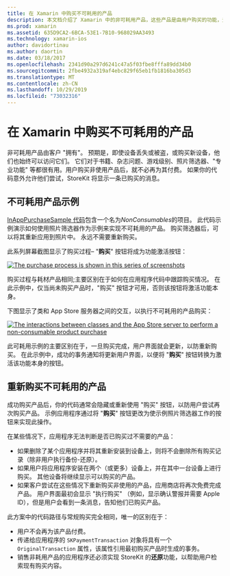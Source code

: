 ```yaml
---
title: 在 Xamarin 中购买不可耗用的产品
description: 本文档介绍了 Xamarin 中的非可耗用产品，这些产品是由用户购买的功能，无论是否在设备上都是无限期的。
ms.prod: xamarin
ms.assetid: 635D9CA2-6BCA-53E1-7B10-968029AA3493
ms.technology: xamarin-ios
author: davidortinau
ms.author: daortin
ms.date: 03/18/2017
ms.openlocfilehash: 2341d90a297d6241c47a5f03fbe8fffa89dd34b0
ms.sourcegitcommit: 2fbe4932a319af4ebc829f65eb1fb1816ba305d3
ms.translationtype: MT
ms.contentlocale: zh-CN
ms.lasthandoff: 10/29/2019
ms.locfileid: "73032316"
---
```

# <a name="purchasing-non-consumable-products-in-xamarinios"></a>在 Xamarin 中购买不可耗用的产品

非可耗用产品由客户 "拥有"。 预期是，即使设备丢失或被盗，或购买新设备，他们也始终可以访问它们。 它们对于书籍、杂志问题、游戏级别、照片筛选器、"专业功能" 等都很有用。用户购买非使用产品后，就不必再为其付费。 如果你的代码意外允许他们尝试，StoreKit 将显示一条已购买的消息。

## <a name="non-consumable-products-sample"></a>不可耗用产品示例

[InAppPurchaseSample 代码](https://docs.microsoft.com/samples/xamarin/ios-samples/storekit)包含一个名为*NonConsumables*的项目。 此代码示例演示如何使用照片筛选器作为示例来实现不可耗用的产品。 购买筛选器后，可以将其重新应用到照片中。 永远不需要重新购买。   

此系列屏幕截图显示了购买过程– "**购买**" 按钮将成为功能激活按钮：   

 [![](purchasing-non-consumable-products-images/image34.png "The purchase process is shown in this series of screenshots")](purchasing-non-consumable-products-images/image34.png#lightbox)   

购买过程与耗材产品相同;主要区别在于如何在应用程序代码中跟踪购买情况。 在此示例中，仅当尚未购买产品时，"购买" 按钮才可用，否则该按钮将激活功能本身。   

下图显示了类和 App Store 服务器之间的交互，以执行不可耗用的产品购买：   

 [![](purchasing-non-consumable-products-images/image35.png "The interactions between classes and the App Store server to perform a non-consumable product purchase")](purchasing-non-consumable-products-images/image35.png#lightbox)   

此可耗用示例的主要区别在于，一旦购买完成，用户界面就会更新，以防重新购买。 在此示例中，成功的事务通知将更新用户界面，以便将 "**购买**" 按钮转换为激活该功能本身的按钮。

## <a name="re-purchasing-non-consumable-products"></a>重新购买不可耗用的产品

成功购买产品后，你的代码通常会隐藏或重新使用 "购买" 按钮，以防用户尝试再次购买产品。 示例应用程序通过将 "**购买**" 按钮更改为使示例照片筛选器工作的按钮来实现此操作。   

在某些情况下，应用程序无法判断是否已购买过不需要的产品：

- 如果删除了某个应用程序并将其重新安装到设备上，则将不会删除所有购买记录（除非用户执行备份-还原）。 
- 如果用户将应用程序安装在两个（或更多）设备上，并在其中一台设备上进行购买。 其他设备将继续显示可以购买的产品。 
- 如果客户尝试在这些情况下重新购买非使用的产品，应用商店将再次免费完成产品。 用户界面最初会显示 "执行购买" （例如，显示确认警报并需要 Apple ID），但是用户会看到一条消息，告知他们已购买产品。  

此方案中的代码路径与常规购买完全相同，唯一的区别在于：

- 用户不会再为该产品付费。
- 传递给应用程序的 `SKPaymentTransaction` 对象将具有一个 `OriginalTransaction` 属性，该属性引用最初购买产品时生成的事务。 
- 销售非耗用产品的应用程序还必须实现 StoreKit 的**还原**功能，以帮助用户检索现有购买内容。 

